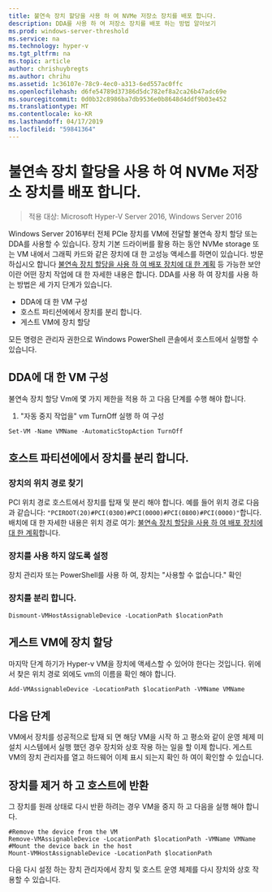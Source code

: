 ```yaml
---
title: 불연속 장치 할당을 사용 하 여 NVMe 저장소 장치를 배포 합니다.
description: DDA를 사용 하 여 저장소 장치를 배포 하는 방법 알아보기
ms.prod: windows-server-threshold
ms.service: na
ms.technology: hyper-v
ms.tgt_pltfrm: na
ms.topic: article
author: chrishuybregts
ms.author: chrihu
ms.assetid: 1c36107e-78c9-4ec0-a313-6ed557ac0ffc
ms.openlocfilehash: d6fe54789d37386d5dc782ef8a2ca26b47adc69e
ms.sourcegitcommit: 0d0b32c8986ba7db9536e0b8648d4ddf9b03e452
ms.translationtype: MT
ms.contentlocale: ko-KR
ms.lasthandoff: 04/17/2019
ms.locfileid: "59841364"
---
```

# <a name="deploy-nvme-storage-devices-using-discrete-device-assignment"></a>불연속 장치 할당을 사용 하 여 NVMe 저장소 장치를 배포 합니다.

>적용 대상: Microsoft Hyper-V Server 2016, Windows Server 2016

Windows Server 2016부터 전체 PCIe 장치를 VM에 전달할 불연속 장치 할당 또는 DDA를 사용할 수 있습니다.  장치 기본 드라이버를 활용 하는 동안 NVMe storage 또는 VM 내에서 그래픽 카드와 같은 장치에 대 한 고성능 액세스를 하면이 있습니다.  방문 하십시오 합니다 [불연속 장치 할당을 사용 하 여 배포 장치에 대 한 계획](../plan/Plan-for-Deploying-Devices-using-Discrete-Device-Assignment.md) 등 가능한 보안 이란 어떤 장치 작업에 대 한 자세한 내용은 합니다. DDA를 사용 하 여 장치를 사용 하는 방법은 세 가지 단계가 있습니다.
-   DDA에 대 한 VM 구성
-   호스트 파티션에에서 장치를 분리 합니다.
-   게스트 VM에 장치 할당

모든 명령은 관리자 권한으로 Windows PowerShell 콘솔에서 호스트에서 실행할 수 있습니다.

## <a name="configure-the-vm-for-dda"></a>DDA에 대 한 VM 구성
불연속 장치 할당 Vm에 몇 가지 제한을 적용 하 고 다음 단계를 수행 해야 합니다.

1.  "자동 중지 작업을" vm TurnOff 실행 하 여 구성

```
Set-VM -Name VMName -AutomaticStopAction TurnOff
```

## <a name="dismount-the-device-from-the-host-partition"></a>호스트 파티션에에서 장치를 분리 합니다.

### <a name="locating-the-devices-location-path"></a>장치의 위치 경로 찾기
PCI 위치 경로 호스트에서 장치를 탑재 및 분리 해야 합니다.  예를 들어 위치 경로 다음과 같습니다: `"PCIROOT(20)#PCI(0300)#PCI(0000)#PCI(0800)#PCI(0000)"`합니다.   배치에 대 한 자세한 내용은 위치 경로 여기: [불연속 장치 할당을 사용 하 여 배포 장치에 대 한 계획](../plan/Plan-for-Deploying-Devices-using-Discrete-Device-Assignment.md)합니다.

### <a name="disable-the-device"></a>장치를 사용 하지 않도록 설정
장치 관리자 또는 PowerShell를 사용 하 여, 장치는 "사용할 수 없습니다." 확인  

### <a name="dismount-the-device"></a>장치를 분리 합니다.
```
Dismount-VMHostAssignableDevice -LocationPath $locationPath
```

## <a name="assigning-the-device-to-the-guest-vm"></a>게스트 VM에 장치 할당
마지막 단계 하기가 Hyper-v VM을 장치에 액세스할 수 있어야 한다는 것입니다.  위에서 찾은 위치 경로 외에도 vm의 이름을 확인 해야 합니다.

```
Add-VMAssignableDevice -LocationPath $locationPath -VMName VMName
```

## <a name="whats-next"></a>다음 단계
VM에서 장치를 성공적으로 탑재 되 면 해당 VM을 시작 하 고 평소와 같이 운영 체제 미 설치 시스템에서 실행 했던 경우 장치와 상호 작용 하는 일을 할 이제 합니다.  게스트 VM의 장치 관리자를 열고 하드웨어 이제 표시 되는지 확인 하 여이 확인할 수 있습니다.

## <a name="removing-a-device-and-returning-it-to-the-host"></a>장치를 제거 하 고 호스트에 반환
그 장치를 원래 상태로 다시 반환 하려는 경우 VM을 중지 하 고 다음을 실행 해야 합니다.
```
#Remove the device from the VM
Remove-VMAssignableDevice -LocationPath $locationPath -VMName VMName
#Mount the device back in the host
Mount-VMHostAssignableDevice -LocationPath $locationPath
```
다음 다시 설정 하는 장치 관리자에서 장치 및 호스트 운영 체제를 다시 장치와 상호 작용할 수 있습니다.
